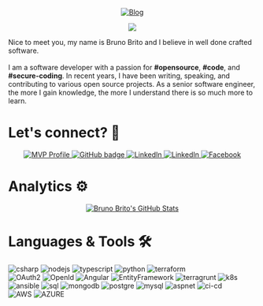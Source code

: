 <p align="center">
 <a href="https://www.brunobrito.net.br">
    <img src="https://github.com/brunobritodev/brunobritodev/blob/master/foote.png?raw=true" alt="Blog" />
  </a>
</p>

<p align="center">
     <img src="https://readme-typing-svg.herokuapp.com?font=&center=true&width=380&height=45&lines=Bruno+Brito;Father+%F0%9F%91%A8%E2%80%8D%F0%9F%91%A9%E2%80%8D%F0%9F%91%A7%E2%80%8D%F0%9F%91%A6;Microsoft+MVP;Software+craftsmanship+%F0%9F%92%8E;Nice+to+meet+you+%F0%9F%98%84" />
 
</p>
Nice to meet you, my name is Bruno Brito and I believe in well done crafted software.
<br><br>
I am a software developer with a passion for <b>#opensource</b>, <b>#code</b>, and <b>#secure-coding</b>. In recent years, I have been writing, speaking, and contributing to various open source projects. As a senior software engineer, the more I gain knowledge, the more I understand there is so much more to learn.
</p>

# Let's connect? 🤝

<p align="center">
  <a href="https://mvp.microsoft.com/en-us/PublicProfile/5003728">
    <img src="https://img.shields.io/badge/-MVP%20Profile-blue?style=for-the-badge&logo=Microsoft&logoColor=white&link=https://mvp.microsoft.com/en-us/PublicProfile/5003728" alt="MVP Profile" />
  </a>
  <a href="https://github.com/brunobritodev">
    <img src="https://img.shields.io/badge/-Github-000?style=for-the-badge&logo=Github&logoColor=white&link=https://github.com/brunobritodev" alt="GitHub badge" />
  </a>
  <a href="https://www.linkedin.com/in/brunobritodev">
    <img src="https://img.shields.io/badge/-LinkedIn-blue?style=for-the-badge&logo=Linkedin&logoColor=white&link=https://www.linkedin.com/in/brunobritodev/" alt="LinkedIn" />
  </a>
  <a href="https://www.instagram.com/brunobritodev">
    <img src="https://img.shields.io/badge/-Instagram-C13584?style=for-the-badge&labelColor=C13584&logo=instagram&logoColor=white&link=https://www.instagram.com/brunobritodev/" alt="LinkedIn" />
  </a>
  <a href="https://www.facebook.com/brunobritodev">
    <img src="https://img.shields.io/badge/-Facebook-blue?style=for-the-badge&labelColor=blue&logo=facebook&logoColor=white&link=https://www.facebook.com/brunobritodev/" alt="Facebook" />
  </a>
</p>

# Analytics ⚙️

<p align="center">
  <a href="https://awesome-github-stats.azurewebsites.net/index.html?user=brunobritodev&theme=bear&showIcons=true">
    <img  alt="Bruno Brito's GitHub Stats" src="https://awesome-github-stats.azurewebsites.net/user-stats/brunobritodev?theme=bear" />
  </a>
  
</p>


# Languages & Tools 🛠

![csharp](https://img.shields.io/badge/-csharp-05122A?style=flat&color=green)&nbsp;![nodejs](https://img.shields.io/badge/-nodejs-05122A?style=flat&color=green)&nbsp;![typescript](https://img.shields.io/badge/-typescript-05122A?style=flat&color=green)&nbsp;![python](https://img.shields.io/badge/-python-05122A?style=flat&color=green)&nbsp;![terraform](https://img.shields.io/badge/-terraform-05122A?style=flat&color=green)&nbsp;  
![OAuth2](https://img.shields.io/badge/-OAuth2-05122A?style=flat&color=orange)&nbsp;![OpenId](https://img.shields.io/badge/-OpenId-05122A?style=flat&color=orange)&nbsp;![Angular](https://img.shields.io/badge/-Angular-05122A?style=flat&color=orange)&nbsp;![EntityFramework](https://img.shields.io/badge/-EntityFramework-05122A?style=flat&color=orange)&nbsp;![terragrunt](https://img.shields.io/badge/-terragrunt-05122A?style=flat&color=orange)&nbsp;![k8s](https://img.shields.io/badge/-k8s-05122A?style=flat&color=orange)&nbsp;![ansible](https://img.shields.io/badge/-ansible-05122A?style=flat&color=orange)&nbsp;![sql](https://img.shields.io/badge/-sql-05122A?style=flat&color=orange)&nbsp;![mongodb](https://img.shields.io/badge/-mongodb-05122A?style=flat&color=orange)&nbsp;![postgre](https://img.shields.io/badge/-postgre-05122A?style=flat&color=orange)&nbsp;![mysql](https://img.shields.io/badge/-mysql-05122A?style=flat&color=orange)&nbsp;![aspnet](https://img.shields.io/badge/-aspnet-05122A?style=flat&color=orange)&nbsp;![ci-cd](https://img.shields.io/badge/-devops-05122A?style=flat&color=orange)&nbsp;  
![AWS](https://img.shields.io/badge/-aws-05122A?style=flat&color=blue)&nbsp;![AZURE](https://img.shields.io/badge/-azure-05122A?style=flat&color=blue)&nbsp;  
